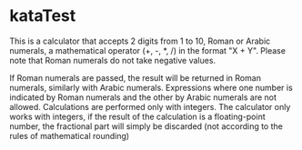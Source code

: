 # kataTest
This is a calculator that accepts 2 digits from 1 to 10, Roman or Arabic numerals, a mathematical operator (+, -, *, /) in the format "X + Y". Please note that Roman numerals do not take negative values.  

If Roman numerals are passed, the result will be returned in Roman numerals, similarly with Arabic numerals. Expressions where one number is indicated by Roman numerals and the other by Arabic numerals are not allowed. Calculations are performed only with integers. The calculator only works with integers, if the result of the calculation is a floating-point number, the fractional part will simply be discarded (not according to the rules of mathematical rounding)
